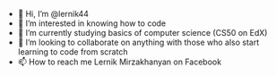 - 👋 Hi, I’m @lernik44
- 👀 I’m interested in knowing how to code
- 🌱 I’m currently studying basics of computer science (CS50 on EdX)
- 💞️ I’m looking to collaborate on anything with those who also start learning to code from scratch
- 📫 How to reach me Lernik Mirzakhanyan on Facebook

<!---
lernik44/lernik44 is a ✨ special ✨ repository because its `README.md` (this file) appears on your GitHub profile.
You can click the Preview link to take a look at your changes.
--->
